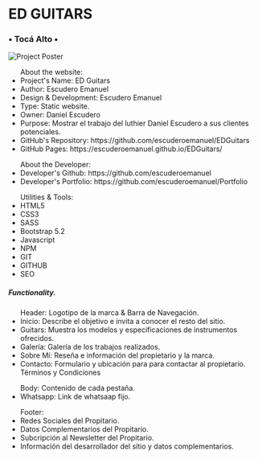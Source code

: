 <h1> ED GUITARS </h1>
<h3>• Tocá Alto •</h3>

![Project Poster](https://i.ibb.co/xsSBk8f/edguitars2.jpg)


<ul> About the website:

  <li> Project's Name: ED Guitars </li>
  <li> Author: Escudero Emanuel </li>
  <li> Design & Development: Escudero Emanuel </li>
  <li> Type: Static website. </li>
  <li> Owner: Daniel Escudero </li>
  <li> Purpose: Mostrar el trabajo del luthier Daniel Escudero a sus clientes potenciales. </li>
  <li> GitHub's Repository: https://github.com/escuderoemanuel/EDGuitars </li>
  <li> GitHub Pages: https://escuderoemanuel.github.io/EDGuitars/ </li>
</ul>

<ul> About the Developer:

  <li> Developer's Github: https://github.com/escuderoemanuel </li>
  <li> Developer's Portfolio: https://github.com/escuderoemanuel/Portfolio </li>
</ul>

<ul> Utilities & Tools:

  <li> HTML5 </li>
  <li> CSS3 </li>
  <li> SASS </li>
  <li> Bootstrap 5.2 </li>
  <li> Javascript </li>
  <li> NPM </li>
  <li> GIT </li>
  <li> GITHUB </li>
  <li> SEO </li>
</ul>

<h5> Functionality. </h5>

  <ul>Header: Logotipo de la marca & Barra de Navegación.
    <li> Inicio: Describe el objetivo e invita a conocer el resto del sitio. </li>
    <li> Guitars: Muestra los modelos y especificaciones de instrumentos ofrecidos. </li>
    <li> Galería: Galería de los trabajos realizados. </li>
    <li> Sobre Mí: Reseña e información del propietario y la marca. </li>
    <li> Contacto: Formulario y ubicación para para contactar al propietario. Términos y Condiciones </li>
  </ul>

  <ul>Body: Contenido de cada pestaña.
    <li> Whatsapp: Link de whatsaap fijo. </li>
  </ul>

  <ul>Footer:
    <li> Redes Sociales del Propitario. </li>
    <li> Datos Complementarios del Propitario. </li>
    <li> Subcripción al Newsletter del Propitario. </li>
    <li> Información del desarrollador del sitio y datos complementarios. </li>
  </ul>
